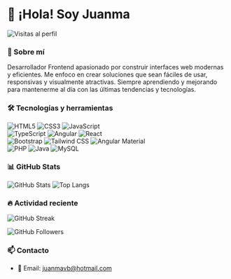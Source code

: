 # 👋 ¡Hola! Soy Juanma

![Visitas al perfil](https://komarev.com/ghpvc/?username=TuUsuario&label=Visitas%20al%20perfil&color=0e75b6&style=flat)

### 🚀 Sobre mí
Desarrollador Frontend apasionado por construir interfaces web modernas y eficientes. Me enfoco en crear soluciones que sean fáciles de usar, responsivas y visualmente atractivas. Siempre aprendiendo y mejorando para mantenerme al día con las últimas tendencias y tecnologías.

### 🛠️ Tecnologías y herramientas

![HTML5](https://img.shields.io/badge/HTML5-E34F26?style=for-the-badge&logo=html5&logoColor=white)
![CSS3](https://img.shields.io/badge/CSS3-1572B6?style=for-the-badge&logo=css3&logoColor=white)
![JavaScript](https://img.shields.io/badge/JavaScript-F7DF1E?style=for-the-badge&logo=javascript&logoColor=black)
<br/>
![TypeScript](https://img.shields.io/badge/TypeScript-007ACC?style=for-the-badge&logo=typescript&logoColor=white)
![Angular](https://img.shields.io/badge/Angular-DD0031?style=for-the-badge&logo=angular&logoColor=white)
![React](https://img.shields.io/badge/React-20232A?style=for-the-badge&logo=react&logoColor=61DAFB)
<br/>
![Bootstrap](https://img.shields.io/badge/Bootstrap-563D7C?style=for-the-badge&logo=bootstrap&logoColor=white)
![Tailwind CSS](https://img.shields.io/badge/Tailwind_CSS-38B2AC?style=for-the-badge&logo=tailwind-css&logoColor=white)
![Angular Material](https://img.shields.io/badge/Angular%20Material-009688?style=for-the-badge&logo=angular&logoColor=white)
<br/>
![PHP](https://img.shields.io/badge/PHP-777BB4?style=for-the-badge&logo=php&logoColor=white)
![Java](https://img.shields.io/badge/Java-ED8B00?style=for-the-badge&logo=openjdk&logoColor=white)
![MySQL](https://img.shields.io/badge/MySQL-005C84?style=for-the-badge&logo=mysql&logoColor=white)

### 📊 GitHub Stats

![GitHub Stats](https://github-readme-stats.vercel.app/api?username=Juanma-v-b&show_icons=true&theme=radical) ![Top Langs](https://github-readme-stats.vercel.app/api/top-langs/?username=Juanma-v-b&layout=compact&theme=radical)

### 🔥 Actividad reciente

![GitHub Streak](https://github-readme-streak-stats.herokuapp.com/?user=Juanma-v-b&theme=radical)

![GitHub Followers](https://img.shields.io/github/followers/TuUsuario?style=for-the-badge)

### 📫 Contacto

- 📧 Email: juanmavb@hotmail.com
  <!-- - 💼 LinkedIn: [Tu LinkedIn](https://www.linkedin.com/in/TuPerfil) -->
 <!-- - 🌐 Portafolio: [TuPortafolio.com](https://TuPortafolio.com) -->
